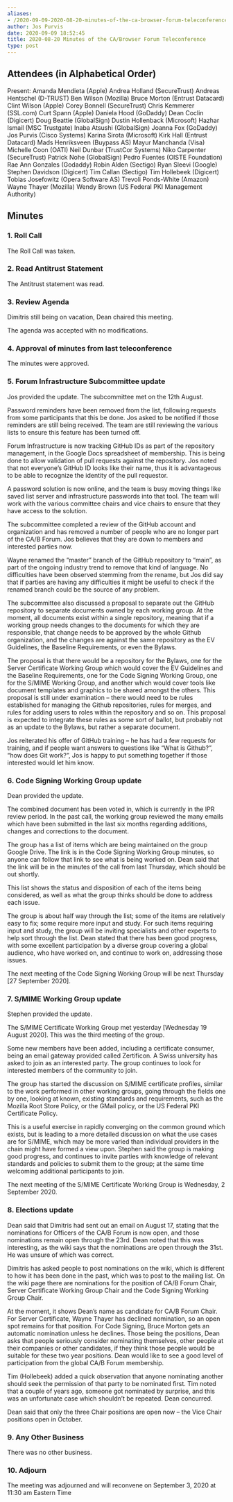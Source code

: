 ```yaml
---
aliases:
- /2020-09-09-2020-08-20-minutes-of-the-ca-browser-forum-teleconference/
author: Jos Purvis
date: 2020-09-09 18:52:45
title: 2020-08-20 Minutes of the CA/Browser Forum Teleconference
type: post
---
```


## Attendees (in Alphabetical Order) 

Present:
Amanda Mendieta (Apple)
Andrea Holland (SecureTrust)
Andreas Hentschel (D-TRUST)
Ben Wilson (Mozilla)
Bruce Morton (Entrust Datacard)
Clint Wilson (Apple)
Corey Bonnell (SecureTrust)
Chris Kemmerer (SSL.com)
Curt Spann (Apple)
Daniela Hood (GoDaddy)
Dean Coclin (Digicert)
Doug Beattie (GlobalSign)
Dustin Hollenback (Microsoft)
Hazhar Ismail (MSC Trustgate)
Inaba Atsushi (GlobalSign)
Joanna Fox (GoDaddy)
Jos Purvis (Cisco Systems)
Karina Sirota (Microsoft)
Kirk Hall (Entrust Datacard)
Mads Henriksveen (Buypass AS)
Mayur Manchanda (Visa)
Michelle Coon (OATI)
Neil Dunbar (TrustCor Systems)
Niko Carpenter (SecureTrust)
Patrick Nohe (GlobalSign)
Pedro Fuentes (OISTE Foundation)
Rae Ann Gonzales (Godaddy)
Robin Alden (Sectigo)
Ryan Sleevi (Google)
Stephen Davidson (Digicert)
Tim Callan (Sectigo)
Tim Hollebeek (Digicert)
Tobias Josefowitz (Opera Software AS)
Trevoli Ponds-White (Amazon)
Wayne Thayer (Mozilla)
Wendy Brown (US Federal PKI Management Authority)

## Minutes 

### 1. Roll Call 

The Roll Call was taken.

### 2. Read Antitrust Statement 

The Antitrust statement was read.

### 3. Review Agenda 

Dimitris still being on vacation, Dean chaired this meeting.

The agenda was accepted with no modifications.

### 4. Approval of minutes from last teleconference 

The minutes were approved.

### 5. Forum Infrastructure Subcommittee update 

Jos provided the update. The subcommittee met on the 12th August.

Password reminders have been removed from the list, following requests from some participants that this be done. Jos asked to be notified if those reminders are still being received. The team are still reviewing the various lists to ensure this feature has been turned off.

Forum Infrastructure is now tracking GitHub IDs as part of the repository management, in the Google Docs spreadsheet of membership. This is being done to allow validation of pull requests against the repository. Jos noted that not everyone’s GitHub ID looks like their name, thus it is advantageous to be able to recognize the identity of the pull requestor.

A password solution is now online, and the team is busy moving things like saved list server and infrastructure passwords into that tool. The team will work with the various committee chairs and vice chairs to ensure that they have access to the solution.

The subcommittee completed a review of the GitHub account and organization and has removed a number of people who are no longer part of the CA/B Forum. Jos believes that they are down to members and interested parties now.

Wayne renamed the “master” branch of the GitHub repository to “main”, as part of the ongoing industry trend to remove that kind of language. No difficulties have been observed stemming from the rename, but Jos did say that if parties are having any difficulties it might be useful to check if the renamed branch could be the source of any problem.

The subcommittee also discussed a proposal to separate out the GitHub repository to separate documents owned by each working group. At the moment, all documents exist within a single repository, meaning that if a working group needs changes to the documents for which they are responsible, that change needs to be approved by the whole Github organization, and the changes are against the same repository as the EV Guidelines, the Baseline Requirements, or even the Bylaws.

The proposal is that there would be a repository for the Bylaws, one for the Server Certificate Working Group which would cover the EV Guidelines and the Baseline Requirements, one for the Code Signing Working Group, one for the S/MIME Working Group, and another which would cover tools like document templates and graphics to be shared amongst the others. This proposal is still under examination – there would need to be rules established for managing the Github repositories, rules for merges, and rules for adding users to roles within the repository and so on. This proposal is expected to integrate these rules as some sort of ballot, but probably not as an update to the Bylaws, but rather a separate document.

Jos reiterated his offer of GitHub training – he has had a few requests for training, and if people want answers to questions like “What is Github?”, “how does Git work?”, Jos is happy to put something together if those interested would let him know.

### 6. Code Signing Working Group update 

Dean provided the update.

The combined document has been voted in, which is currently in the IPR review period. In the past call, the working group reviewed the many emails which have been submitted in the last six months regarding additions, changes and corrections to the document.

The group has a list of items which are being maintained on the group Google Drive. The link is in the Code Signing Working Group minutes, so anyone can follow that link to see what is being worked on. Dean said that the link will be in the minutes of the call from last Thursday, which should be out shortly.

This list shows the status and disposition of each of the items being considered, as well as what the group thinks should be done to address each issue.

The group is about half way through the list; some of the items are relatively easy to fix; some require more input and study. For such items requiring input and study, the group will be inviting specialists and other experts to help sort through the list. Dean stated that there has been good progress, with some excellent participation by a diverse group covering a global audience, who have worked on, and continue to work on, addressing those issues.

The next meeting of the Code Signing Working Group will be next Thursday \[27 September 2020\].

### 7. S/MIME Working Group update 

Stephen provided the update.

The S/MIME Certificate Working Group met yesterday \[Wednesday 19 August 2020\]. This was the third meeting of the group.

Some new members have been added, including a certificate consumer, being an email gateway provided called Zertificon. A Swiss university has asked to join as an interested party. The group continues to look for interested members of the community to join.

The group has started the discussion on S/MIME certificate profiles, similar to the work performed in other working groups, going through the fields one by one, looking at known, existing standards and requirements, such as the Mozilla Root Store Policy, or the GMail policy, or the US Federal PKI Certificate Policy.

This is a useful exercise in rapidly converging on the common ground which exists, but is leading to a more detailed discussion on what the use cases are for S/MIME, which may be more varied than individual providers in the chain might have formed a view upon. Stephen said the group is making good progress, and continues to invite parties with knowledge of relevant standards and policies to submit them to the group; at the same time welcoming additional participants to join.

The next meeting of the S/MIME Certificate Working Group is Wednesday, 2 September 2020.

### 8. Elections update 

Dean said that Dimitris had sent out an email on August 17, stating that the nominations for Officers of the CA/B Forum is now open, and those nominations remain open through the 23rd. Dean noted that this was interesting, as the wiki says that the nominations are open through the 31st. He was unsure of which was correct.

Dimitris has asked people to post nominations on the wiki, which is different to how it has been done in the past, which was to post to the mailing list. On the wiki page there are nominations for the position of CA/B Forum Chair, Server Certificate Working Group Chair and the Code Signing Working Group Chair.

At the moment, it shows Dean’s name as candidate for CA/B Forum Chair. For Server Certificate, Wayne Thayer has declined nomination, so an open spot remains for that position. For Code Signing, Bruce Morton gets an automatic nomination unless he declines. Those being the positions, Dean asks that people seriously consider nominating themselves, other people at their companies or other candidates, if they think those people would be suitable for these two year positions. Dean would like to see a good level of participation from the global CA/B Forum membership.

Tim (Hollebeek) added a quick observation that anyone nominating another should seek the permission of that party to be nominated first. Tim noted that a couple of years ago, someone got nominated by surprise, and this was an unfortunate case which shouldn’t be repeated. Dean concurred.

Dean said that only the three Chair positions are open now – the Vice Chair positions open in October.

### 9. Any Other Business 

There was no other business.

### 10. Adjourn 

The meeting was adjourned and will reconvene on September 3, 2020 at 11:30 am Eastern Time